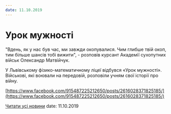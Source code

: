 ```yaml
---
date: 11.10.2019
---
```

# Урок мужності

"Вдень, як у нас був час, ми завжди окопувалися. Чим глибше твій окоп, тим більше шансів тобі вижити", - розповів курсант Академії сухопутних військ Олександр Матвійчук.

У Львівському фізико-математичному ліцеї відбувся «Урок мужності». Військові, які воювали на передовій, розповіли учням свої історії про війну.

[https://www.facebook.com/915487225212650/posts/2616028371825185/](https://www.facebook.com/915487225212650/posts/2616028371825185/)

[Читати усі новини](/news)
date: 11.10.2019
